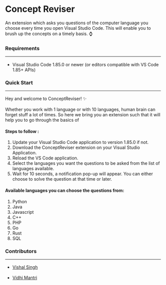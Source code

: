 # Concept Reviser

An extension which asks you questions of the computer language you choose every time you open Visual Studio Code. This will enable you to brush up the concepts on a timely basis. ⌚
<br>

### Requirements<hr>

- Visual Studio Code 1.85.0 or newer (or editors compatible with VS Code 1.85+ APIs)

### Quick Start <hr>

Hey and welcome to ConceptReviser! ✨
<br>
<br>Whether you work with 1 language or with 10 languages, human brain can forget stuff a lot of times. So here we bring you an extension such that it will help you to go through the basics of

#### Steps to follow :<br>

1. Update your Visual Studio Code application to version 1.85.0 if not.
2. Download the ConceptReviser extension on your Visual Studio Application.
3. Reload the VS Code application.
4. Select the languages you want the questions to be asked from the list of languages available.
5. Wait for 10 seconds, a notification pop-up will appear. You can either choose to solve the question at that time or later.

#### Available languages you can choose the questions from:

1. Python
2. Java
3. Javascript
4. C++
5. PHP
6. Go
7. Rust
8. SQL
   <br>

### Contributors <hr>

- <a href="https://github.com/Vishal21121">Vishal Singh</a><br><br>
- <a href="https://github.com/vmantri83">Vidhi Mantri</a>
